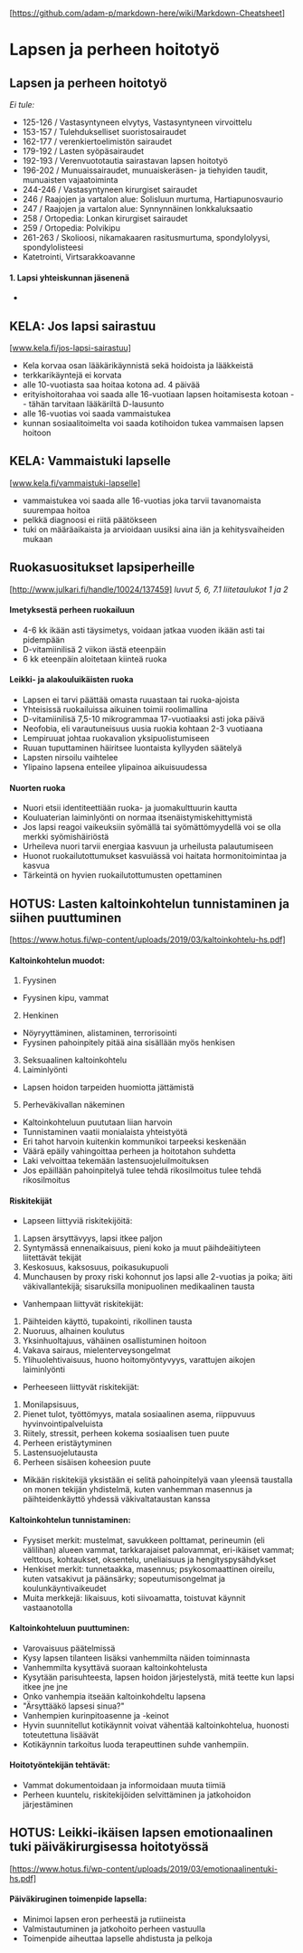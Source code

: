 [https://github.com/adam-p/markdown-here/wiki/Markdown-Cheatsheet]

# **Lapsen ja perheen hoitotyö**

## Lapsen ja perheen hoitotyö
_Ei tule:_ 
- 125-126 / Vastasyntyneen elvytys, Vastasyntyneen virvoittelu
- 153-157 / Tulehdukselliset suoristosairaudet
- 162-177 / verenkiertoelimistön sairaudet
- 179-192 / Lasten syöpäsairaudet
- 192-193 / Verenvuototautia sairastavan lapsen hoitotyö 
- 196-202 / Munuaissairaudet, munuaiskeräsen- ja tiehyiden taudit, munuaisten vajaatoiminta
- 244-246 / Vastasyntyneen kirurgiset sairaudet
- 246 / Raajojen ja vartalon alue: Solisluun murtuma, Hartiapunosvaurio
- 247 / Raajojen ja vartalon alue: Synnynnäinen lonkkaluksaatio
- 258 / Ortopedia: Lonkan kirurgiset sairaudet
- 259 / Ortopedia: Polvikipu
- 261-263 / Skolioosi, nikamakaaren rasitusmurtuma, spondylolyysi, spondylolisteesi
- Katetrointi, Virtsarakkoavanne

#### 1. Lapsi yhteiskunnan jäsenenä
- 

## KELA: Jos lapsi sairastuu
[www.kela.fi/jos-lapsi-sairastuu]
* Kela korvaa osan lääkärikäynnistä sekä hoidoista ja lääkkeistä
* terkkarikäyntejä ei korvata
* alle 10-vuotiasta saa hoitaa kotona ad. 4 päivää
* erityishoitorahaa voi saada alle 16-vuotiaan lapsen hoitamisesta kotoan
-- tähän tarvitaan lääkäriltä D-lausunto
* alle 16-vuotias voi saada vammaistukea
* kunnan sosiaalitoimelta voi saada kotihoidon tukea vammaisen lapsen hoitoon

## KELA: Vammaistuki lapselle
[www.kela.fi/vammaistuki-lapselle]
* vammaistukea voi saada alle 16-vuotias joka tarvii tavanomaista suurempaa hoitoa
* pelkkä diagnoosi ei riitä päätökseen
* tuki on määräaikaista ja arvioidaan uusiksi aina iän ja kehitysvaiheiden mukaan

## Ruokasuositukset lapsiperheille
[http://www.julkari.fi/handle/10024/137459]
_luvut 5, 6, 7.1_
_liitetaulukot 1 ja 2_
#### Imetyksestä perheen ruokailuun
- 4-6 kk ikään asti täysimetys, voidaan jatkaa vuoden ikään asti tai pidempään
- D-vitamiinilisä 2 viikon iästä eteenpäin
- 6 kk eteenpäin aloitetaan kiinteä ruoka
#### Leikki- ja alakouluikäisten ruoka
- Lapsen ei tarvi päättää omasta ruuastaan tai ruoka-ajoista
- Yhteisissä ruokailuissa aikuinen toimii roolimallina
- D-vitamiinilisä 7,5-10 mikrogrammaa 17-vuotiaaksi asti joka päivä
- Neofobia, eli varautuneisuus uusia ruokia kohtaan 2-3 vuotiaana
- Lempiruuat johtaa ruokavalion yksipuolistumiseen
- Ruuan tuputtaminen häiritsee luontaista kyllyyden säätelyä
- Lapsten nirsoilu vaihtelee
- Ylipaino lapsena enteilee ylipainoa aikuisuudessa
#### Nuorten ruoka
- Nuori etsii identiteettiään ruoka- ja juomakulttuurin kautta
- Kouluaterian laiminlyönti on normaa itsenäistymiskehittymistä 
- Jos lapsi reagoi vaikeuksiin syömällä tai syömättömyydellä voi se olla merkki syömishäiriöstä
- Urheileva nuori tarvii energiaa kasvuun ja urheilusta palautumiseen
- Huonot ruokailutottumukset kasvuiässä voi haitata hormonitoimintaa ja kasvua
- Tärkeintä on hyvien ruokailutottumusten opettaminen

## HOTUS: Lasten kaltoinkohtelun tunnistaminen ja siihen puuttuminen
[https://www.hotus.fi/wp-content/uploads/2019/03/kaltoinkohtelu-hs.pdf]
#### Kaltoinkohtelun muodot:
1. Fyysinen
-  Fyysinen kipu, vammat
2. Henkinen
- Nöyryyttäminen, alistaminen, terrorisointi
- Fyysinen pahoinpitely pitää aina sisällään myös henkisen
3. Seksuaalinen kaltoinkohtelu
4. Laiminlyönti
- Lapsen hoidon tarpeiden huomiotta jättämistä
5. Perheväkivallan näkeminen

- Kaltoinkohteluun puututaan liian harvoin
- Tunnistaminen vaatii monialaista yhteistyötä
- Eri tahot harvoin kuitenkin kommunikoi tarpeeksi keskenään
- Väärä epäily vahingoittaa perheen ja hoitotahon suhdetta
- Laki velvoittaa tekemään lastensuojeluilmoituksen
- Jos epäillään pahoinpitelyä tulee tehdä rikosilmoitus tulee tehdä rikosilmoitus
#### Riskitekijät
- Lapseen liittyviä riskitekijöitä:
1. Lapsen ärsyttävyys, lapsi itkee paljon
2. Syntymässä ennenaikaisuus, pieni koko ja muut päihdeäitiyteen liitettävät tekijät
3. Keskosuus, kaksosuus, poikasukupuoli
4. Munchausen by proxy riski kohonnut jos lapsi alle 2-vuotias ja poika; äiti väkivallantekijä; sisaruksilla monipuolinen medikaalinen tausta
- Vanhempaan liittyvät riskitekijät:
1. Päihteiden käyttö, tupakointi, rikollinen tausta
2. Nuoruus, alhainen koulutus
3. Yksinhuoltajuus, vähäinen osallistuminen hoitoon
4. Vakava sairaus, mielenterveysongelmat
5. Ylihuolehtivaisuus, huono hoitomyöntyvyys, varattujen aikojen laiminlyönti
- Perheeseen liittyvät riskitekijät:
1. Monilapsisuus, 
2. Pienet tulot, työttömyys, matala sosiaalinen asema, riippuvuus hyvinvointipalveluista
3. Riitely, stressit, perheen kokema sosiaalisen tuen puute
4. Perheen eristäytyminen
5. Lastensuojelutausta
6. Perheen sisäisen koheesion puute
- Mikään riskitekijä yksistään ei selitä pahoinpitelyä vaan yleensä taustalla on monen tekijän yhdistelmä, kuten vanhemman masennus ja päihteidenkäyttö yhdessä väkivaltataustan kanssa
#### Kaltoinkohtelun tunnistaminen:
- Fyysiset merkit: mustelmat, savukkeen polttamat, perineumin (eli välilihan) alueen vammat, tarkkarajaiset palovammat, eri-ikäiset vammat; velttous, kohtaukset, oksentelu, uneliaisuus ja hengityspysähdykset
- Henkiset merkit: tunnetaakka, masennus; psykosomaattinen oireilu, kuten vatsakivut ja päänsärky; sopeutumisongelmat ja koulunkäyntivaikeudet
- Muita merkkejä: likaisuus, koti siivoamatta, toistuvat käynnit vastaanotolla
#### Kaltoinkohteluun puuttuminen:
- Varovaisuus päätelmissä
- Kysy lapsen tilanteen lisäksi vanhemmilta näiden toiminnasta
- Vanhemmilta kysyttävä suoraan kaltoinkohtelusta
- Kysytään parisuhteesta, lapsen hoidon järjestelystä, mitä teette kun lapsi itkee jne jne
- Onko vanhempia itseään kaltoinkohdeltu lapsena
- "Ärsyttääkö lapsesi sinua?"
- Vanhempien kurinpitoasenne ja -keinot
- Hyvin suunnitellut kotikäynnit voivat vähentää kaltoinkohtelua, huonosti toteutettuna lisäävät
- Kotikäynnin tarkoitus luoda terapeuttinen suhde vanhempiin.
#### Hoitotyöntekijän tehtävät:
- Vammat dokumentoidaan ja informoidaan muuta tiimiä
- Perheen kuuntelu, riskitekijöiden selvittäminen ja jatkohoidon järjestäminen

## HOTUS: Leikki-ikäisen lapsen emotionaalinen tuki päiväkirurgisessa hoitotyössä
[https://www.hotus.fi/wp-content/uploads/2019/03/emotionaalinentuki-hs.pdf]

#### Päiväkiruginen toimenpide lapsella:
- Minimoi lapsen eron perheestä ja rutiineista
- Valmistautuminen ja jatkohoito perheen vastuulla
- Toimenpide aiheuttaa lapselle ahdistusta ja pelkoja
